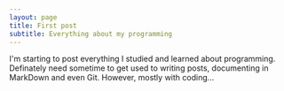 ```yaml
---
layout: page
title: First post
subtitle: Everything about my programming
---
```

I'm starting to post everything I studied and learned about programming. Definately need sometime to get used to writing posts, documenting in MarkDown and even Git. However, mostly with coding...
